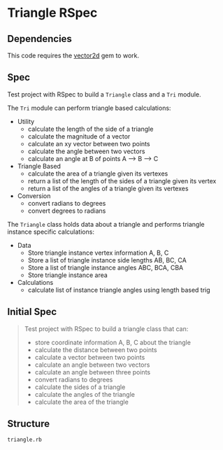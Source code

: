 # Triangle RSpec

## Dependencies 

This code requires the [vector2d][vlink] gem to work.

[vlink]: https://github.com/elektronaut/vector2d "Vector 2d library"

## Spec

Test project with RSpec to build a `Triangle` class and a `Tri` module.

The `Tri` module can perform triangle based calculations:
+ Utility
  + calculate the length of the side of a triangle
  + calculate the magnitude of a vector
  + calculate an xy vector between two points
  + calculate the angle between two vectors
  + calculate an angle at B of points A --> B --> C
+ Triangle Based
  + calculate the area of a triangle given its vertexes
  + return a list of the length of the sides of a triangle given its vertex
  + return a list of the angles of a triangle given its vertexes
+ Conversion
  + convert radians to degrees
  + convert degrees to radians

The `Triangle` class holds data about a triangle and performs triangle instance specific calculations:
+ Data
  + Store triangle instance vertex information A, B, C 
  + Store a list of triangle instance side lengths AB, BC, CA
  + Store a list of triangle instance angles ABC, BCA, CBA
  + Store triangle instance area
+ Calculations
  + calculate list of instance triangle angles using length based trig

## Initial Spec

> Test project with RSpec to build a triangle class that can:
> + store coordinate information A, B, C about the triangle
> + calculate the distance between two points
> + calculate a vector between two points
> + calculate an angle between two vectors
> + calculate an angle between three points
> + convert radians to degrees
> + calculate the sides of a triangle
> + calculate the angles of the triangle
> + calculate the area of the triangle

## Structure

```
triangle.rb
```